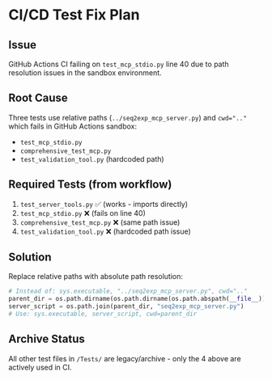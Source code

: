 # CI/CD Test Fix Plan

## Issue
GitHub Actions CI failing on `test_mcp_stdio.py` line 40 due to path resolution issues in the sandbox environment.

## Root Cause
Three tests use relative paths (`../seq2exp_mcp_server.py`) and `cwd=".."` which fails in GitHub Actions sandbox:
- `test_mcp_stdio.py` 
- `comprehensive_test_mcp.py`
- `test_validation_tool.py` (hardcoded path)

## Required Tests (from workflow)
1. `test_server_tools.py` ✅ (works - imports directly)
2. `test_mcp_stdio.py` ❌ (fails on line 40) 
3. `comprehensive_test_mcp.py` ❌ (same path issue)
4. `test_validation_tool.py` ❌ (hardcoded path issue)

## Solution
Replace relative paths with absolute path resolution:
```python
# Instead of: sys.executable, "../seq2exp_mcp_server.py", cwd=".."
parent_dir = os.path.dirname(os.path.dirname(os.path.abspath(__file__)))
server_script = os.path.join(parent_dir, "seq2exp_mcp_server.py")
# Use: sys.executable, server_script, cwd=parent_dir
```

## Archive Status
All other test files in `/Tests/` are legacy/archive - only the 4 above are actively used in CI.